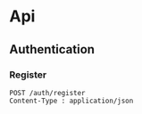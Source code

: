# Api

## Authentication
### Register
```http
POST /auth/register
Content-Type : application/json
```

